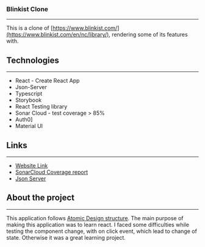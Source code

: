 ### Blinkist Clone
***
This is a clone of [https://www.blinkist.com/](https://www.blinkist.com/en/nc/library/), rendering some of its features with.



## Technologies
***
* React - Create React App
* Json-Server
* Typescript
* Storybook
* React Testing library
* Sonar Cloud - test coverage > 85%
* Auth0]
* Material UI



## Links
***
* [Website Link](https://blinkist-clone.herokuapp.com/)
* [SonarCloud Coverage report](https://sonarcloud.io/component_measures?id=Puneet-iner_blinkist&metric=coverage&view=list)
* [Json Server](https://blinkist-json.herokuapp.com/)



## About the project
***
This application follows [Atomic Design structure](https://andela.com/insights/structuring-your-react-application-atomic-design-principles/). The main purpose of making this application was to learn react. I faced some difficulties while testing the component change, with on click event, which lead to change of state. Otherwise it was a great learning project.
